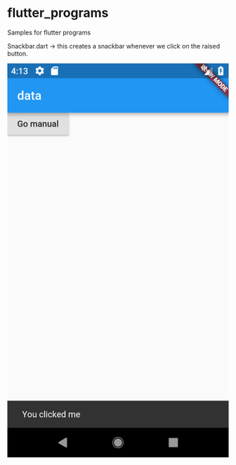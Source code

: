# flutter_programs
Samples for flutter programs

Snackbar.dart -> this creates a snackbar whenever we click on the raised button.

![Snackbar](/Snackbar.png?raw=true "Snackbar")

